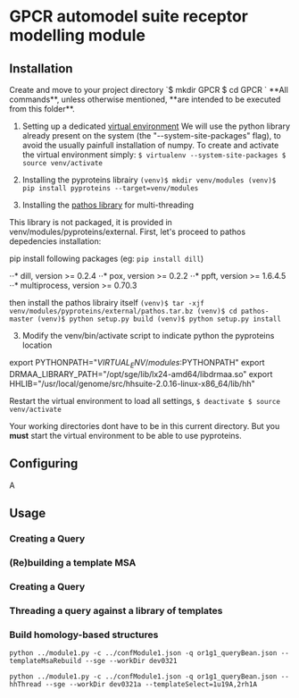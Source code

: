<h1>GPCR automodel suite receptor modelling module</h1>

<h2>Installation</h2>
Create and move to your project directory
`$ mkdir GPCR
$ cd GPCR
`
**All commands**, unless otherwise mentioned, **are intended to be executed from this folder**.

1. Setting up a dedicated [virtual environment](http://docs.python-guide.org/en/latest/dev/virtualenvs/)
We will use the python library already present on the system (the "--system-site-packages" flag), to avoid
the usually painfull installation of numpy. To create and activate the virtual environment simply:
`$ virtualenv --system-site-packages
$ source venv/activate`

2. Installing the pyproteins librairy
`(venv)$ mkdir venv/modules
(venv)$ pip install pyproteins --target=venv/modules`

3. Installing the [pathos library](https://pypi.python.org/pypi/pathos) for multi-threading

This library is not packaged, it is provided in venv/modules/pyproteins/external.
First, let's proceed to pathos depedencies installation:

pip install following packages (eg: `pip install dill`)

⋅⋅* dill, version >= 0.2.4
⋅⋅* pox, version >= 0.2.2
⋅⋅* ppft, version >= 1.6.4.5
⋅⋅* multiprocess, version >= 0.70.3

then install the pathos librairy itself
`(venv)$ tar -xjf venv/modules/pyproteins/external/pathos.tar.bz
(venv)$ cd pathos-master
(venv)$ python setup.py build
(venv)$ python setup.py install`

3. Modify the venv/bin/activate script to indicate python the pyproteins location

export PYTHONPATH="$VIRTUAL_ENV/modules:$PYTHONPATH"
export DRMAA_LIBRARY_PATH="/opt/sge/lib/lx24-amd64/libdrmaa.so"
export HHLIB="/usr/local/genome/src/hhsuite-2.0.16-linux-x86_64/lib/hh"

Restart the virtual environment to load all settings,
`$ deactivate
$ source venv/activate`

Your working directories dont have to be in this current directory. But you **must** start the virtual environment to be able to use pyproteins.

<h2>Configuring</h2>
A

<h2>Usage</h2>

<h3>Creating a Query</h3>

<h3>(Re)building a template MSA</h3>

<h3>Creating a Query</h3>

<h3>Threading a query against a library of templates</h3>

<h3>Build homology-based structures</h3>

`python ../module1.py -c ../confModule1.json -q or1g1_queryBean.json --templateMsaRebuild --sge --workDir dev0321`


`python ../module1.py -c ../confModule1.json -q or1g1_queryBean.json --hhThread --sge --workDir dev0321a --templateSelect=1u19A,2rh1A`

